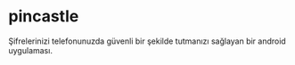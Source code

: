 # pincastle
Şifrelerinizi telefonunuzda güvenli bir şekilde tutmanızı sağlayan bir android uygulaması.

